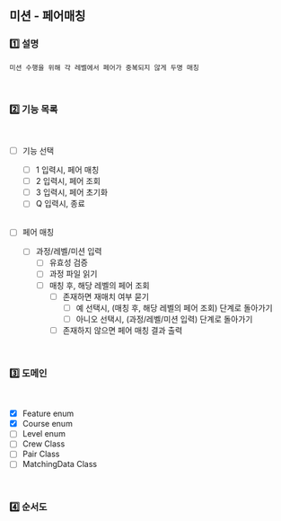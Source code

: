 ## 미션 - 페어매칭

### 1️⃣ 설명

    미션 수행을 위해 각 레벨에서 페어가 중복되지 않게 두명 매칭

<br>

### 2️⃣ 기능 목록
<br>

- [ ] 기능 선택
  - [ ] 1 입력시, 페어 매칭
  - [ ] 2 입력시, 페어 조회
  - [ ] 3 입력시, 페어 초기화
  - [ ] Q 입력시, 종료
  
  <br>
  
- [ ] 페어 매칭
  - [ ] 과정/레벨/미션 입력
    - [ ] 유효성 검증
    - [ ] 과정 파일 읽기
    - [ ] 매칭 후, 해당 레벨의 페어 조회
      - [ ] 존재하면 재매치 여부 묻기 
        - [ ] 예 선택시, (매칭 후, 해당 레벨의 페어 조회) 단계로 돌아가기
        - [ ] 아니오 선택시, (과정/레벨/미션 입력) 단계로 돌아가기
      - [ ] 존재하지 않으면 페어 매칭 결과 출력

<br>

### 3️⃣ 도메인
<br>

- [x] Feature enum
- [x] Course enum
- [ ] Level enum
- [ ] Crew Class
- [ ] Pair Class
- [ ] MatchingData Class

<br>

### 4️⃣ 순서도
<br>

